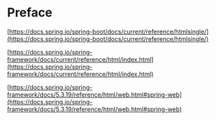 # Preface

[https://docs.spring.io/spring-boot/docs/current/reference/htmlsingle/](https://docs.spring.io/spring-boot/docs/current/reference/htmlsingle/)

[https://docs.spring.io/spring-framework/docs/current/reference/html/index.html](https://docs.spring.io/spring-framework/docs/current/reference/html/index.html)

[https://docs.spring.io/spring-framework/docs/5.3.19/reference/html/web.html#spring-web](https://docs.spring.io/spring-framework/docs/5.3.19/reference/html/web.html#spring-web)

